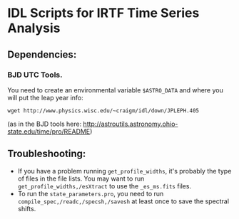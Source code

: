 # IDL Scripts for IRTF Time Series Analysis

## Dependencies:
### BJD UTC Tools. 
You need to create an environmental variable `$ASTRO_DATA` and where you will put the leap year info:

	wget http://www.physics.wisc.edu/~craigm/idl/down/JPLEPH.405
	
(as in the BJD tools here: <a href=http://astroutils.astronomy.ohio-state.edu/time/pro/README>http://astroutils.astronomy.ohio-state.edu/time/pro/README</a>)


## Troubleshooting:

 - If you have a problem running `get_profile_widths`, it's probably the type of files in the file lists. You may want to run `get_profile_widths,/esXtract` to use the `_es_ms.fits` files.
 - To run the `state_parameters.pro`, you need to run `compile_spec,/readc,/specsh,/savesh` at least once to save the spectral shifts.
 